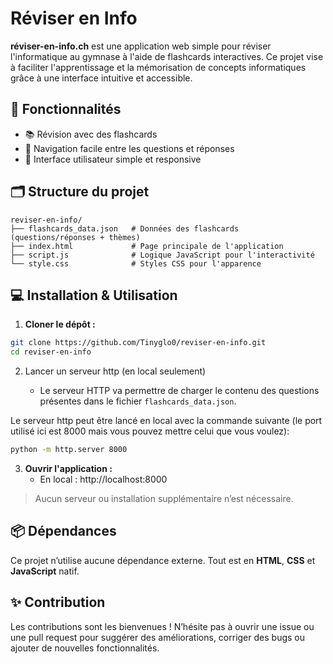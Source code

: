 # Réviser en Info

**réviser-en-info.ch** est une application web simple pour réviser l'informatique au gymnase à l'aide de flashcards interactives. Ce projet vise à faciliter l'apprentissage et la mémorisation de concepts informatiques grâce à une interface intuitive et accessible.

## 🚀 Fonctionnalités

- 📚 Révision avec des flashcards
- 🔄 Navigation facile entre les questions et réponses
- 🎨 Interface utilisateur simple et responsive


## 🗂️ Structure du projet

```
reviser-en-info/
├── flashcards_data.json   # Données des flashcards (questions/réponses + thèmes)
├── index.html             # Page principale de l'application
├── script.js              # Logique JavaScript pour l'interactivité
└── style.css              # Styles CSS pour l'apparence
```


## 💻 Installation \& Utilisation

1. **Cloner le dépôt :**

```bash
git clone https://github.com/Tinyglo0/reviser-en-info.git
cd reviser-en-info
```
2. Lancer un serveur http (en local seulement)

    - Le serveur HTTP va permettre de charger le contenu des questions présentes dans le fichier `flashcards_data.json`.

Le serveur http peut être lancé en local avec la commande suivante (le port utilisé ici est 8000 mais vous pouvez mettre celui que vous voulez):

```bash
python -m http.server 8000	
```

3. **Ouvrir l'application :**
    - En local : http://localhost:8000
    
> Aucun serveur ou installation supplémentaire n’est nécessaire.

## 📦 Dépendances

Ce projet n’utilise aucune dépendance externe. Tout est en **HTML**, **CSS** et **JavaScript** natif.

## ✨ Contribution

Les contributions sont les bienvenues ! N’hésite pas à ouvrir une issue ou une pull request pour suggérer des améliorations, corriger des bugs ou ajouter de nouvelles fonctionnalités.

